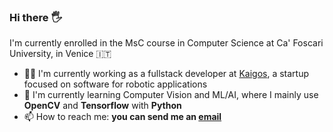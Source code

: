 ### Hi there :raised_hand_with_fingers_splayed:

I'm currently enrolled in the MsC course in Computer Science at Ca' Foscari University, in Venice :it:
- :man_office_worker: I'm currently working as a fullstack developer at [Kaigos](https://www.kaigos.io/en), a startup focused on software for robotic applications
- :seedling: I'm currently learning Computer Vision and ML/AI, where I mainly use **OpenCV** and **Tensorflow** with **Python**
- :mailbox: How to reach me: **you can send me an [email](mailto:alessio.narder@gmail.com)**
  
